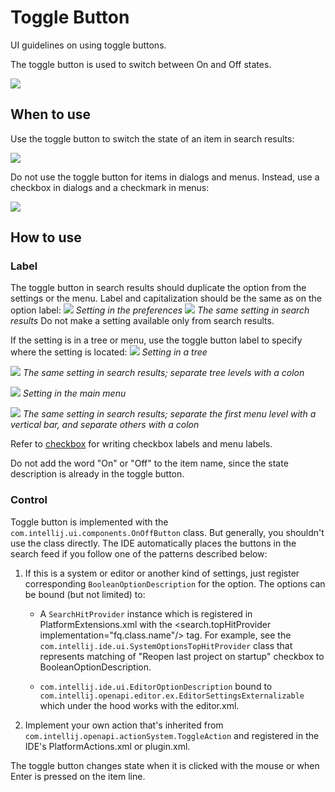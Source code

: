 <!-- Copyright 2000-2024 JetBrains s.r.o. and contributors. Use of this source code is governed by the Apache 2.0 license. -->

# Toggle Button

<link-summary>UI guidelines on using toggle buttons.</link-summary>

The toggle button is used to switch between On and Off states.

![](toggle_button_example.png)

## When to use

Use the toggle button to switch the state of an item in search results:

![](example_se.png)


Do not use the toggle button for items in dialogs and menus. Instead, use a checkbox in dialogs and a checkmark in menus:

![](when_to_use_dialog_or_menu.png)


## How to use

### Label
The toggle button in search results should duplicate the option from the settings or the menu. Label and capitalization should be the same as on the option label:
    ![](label_checkbox.png)
    *Setting in the preferences*
    ![](label_checkbox_se.png)
    *The same setting in search results*
Do not make a setting available only from search results.

[//]: # (TODO: See [discoverability]&#40;discoverability.md&#41; for details.)

If the setting is in a tree or menu, use the toggle button label to specify where the setting is located:
    ![](label_tree.png)
*Setting in a tree*

![](label_tree_se.png)
*The same setting in search results; separate tree levels with a colon*

![](label_menu.png)
*Setting in the main menu*

![](label_menu_se.png)
*The same setting in search results; separate the first menu level with a vertical bar, and separate others with a colon*

Refer to [checkbox](checkbox.md) for writing checkbox labels and menu labels.

[//]: # (TODO: and [menu]&#40;menu_list.md&#41;)

Do not add the word "On" or "Off" to the item name, since the state description is already in the toggle button.


### Control
Toggle button is implemented with the `com.intellij.ui.components.OnOffButton` class. But generally, you shouldn't use the class directly. The IDE automatically places the buttons in the search feed if you follow one of the patterns described below:


1. If this is a system or editor or another kind of settings, just register corresponding `BooleanOptionDescription` for the option. The options can be bound (but not limited) to:

   - A `SearchHitProvider` instance which is registered in PlatformExtensions.xml with the <search.topHitProvider implementation="fq.class.name"/> tag. For example, see the `com.intellij.ide.ui.SystemOptionsTopHitProvider` class that represents matching of "Reopen last project on startup" checkbox to BooleanOptionDescription.

   - `com.intellij.ide.ui.EditorOptionDescription` bound to `com.intellij.openapi.editor.ex.EditorSettingsExternalizable` which under the hood works with the editor.xml.
2. Implement your own action that's inherited from `com.intellij.openapi.actionSystem.ToggleAction` and registered in the IDE's PlatformActions.xml or plugin.xml.



The toggle button changes state when it is clicked with the mouse or when <shortcut>Enter</shortcut> is pressed on the item line.



